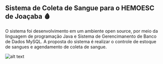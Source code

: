 ## Sistema de Coleta de Sangue para o HEMOESC de Joaçaba  :drop_of_blood:	

O sistema foi desenvolvimento em um ambiente open source, por meio da linguagem de programação Java e Sistema de Gerencimanento de Banco de Dados MySQL. A proposta do sistema é realizar o controle de estoque de sangues e agendamento de coleta de sangue.

 
![alt text](https://github.com/omenegazzi/senac-sistema-hemosc/blob/main/tecnologias.png)
